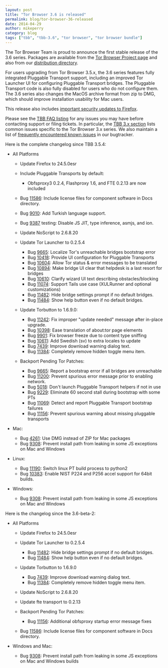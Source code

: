 ```yaml
---
layout: post
title: "Tor Browser 3.6 is released"
permalink: blog/tor-browser-36-released
date: 2014-04-29
author: mikeperry
category: blog
tags: ["tbb", "tbb-3.6", "tor browser", "tor browser bundle"]
---
```


The Tor Browser Team is proud to announce the first stable release of the 3.6 series. Packages are available from the [Tor Browser Project page](https://www.torproject.org/download/download-easy.html) and also from our [distribution directory](https://www.torproject.org/dist/torbrowser/3.6/).

For users upgrading from Tor Browser 3.5.x, the 3.6 series features fully integrated Pluggable Transport support, including an improved Tor Launcher UI for configuring Pluggable Transport bridges. The Pluggable Transport code is also fully disabled for users who do not configure them. The 3.6 series also changes the MacOS archive format from zip to DMG, which should improve installation usability for Mac users.

This release also includes [important security updates to Firefox](https://www.mozilla.org/security/known-vulnerabilities/firefoxESR.html#firefox24.5).

Please see the [TBB FAQ listing](https://www.torproject.org/docs/faq.html.en#TBBGeneral) for any issues you may have before contacting support or filing tickets. In particular, the [TBB 3.x section](https://www.torproject.org/docs/faq.html.en#TBB3.x) lists common issues specific to the Tor Browser 3.x series. We also maintain a list of [frequently encountered known issues](https://trac.torproject.org/projects/tor/query?keywords=~tbb-helpdesk-frequent&status=!closed) in our bugtracker.

Here is the complete changelog since TBB 3.5.4:

- All Platforms
  - Update Firefox to 24.5.0esr
  - Include Pluggable Transports by default:

    - Obfsproxy3 0.2.4, Flashproxy 1.6, and FTE 0.2.13 are now included
  - Bug [11586](https://trac.torproject.org/projects/tor/ticket/11586): Include license files for component software in Docs directory.
  - Bug [9010](https://trac.torproject.org/projects/tor/ticket/9010): Add Turkish language support.
  - Bug [9387](https://trac.torproject.org/projects/tor/ticket/9387) testing: Disable JS JIT, type inference, asmjs, and ion.
  - Update NoScript to 2.6.8.20
  - Update Tor Launcher to 0.2.5.4

    - Bug [9665](https://trac.torproject.org/projects/tor/ticket/9665): Localize Tor's unreachable bridges bootstrap error
    - Bug [10418](https://trac.torproject.org/projects/tor/ticket/10418): Provide UI configuration for Pluggable Transports
    - Bug [10604](https://trac.torproject.org/projects/tor/ticket/10604): Allow Tor status & error messages to be translated
    - Bug [10894](https://trac.torproject.org/projects/tor/ticket/10894): Make bridge UI clear that helpdesk is a last resort for bridges
    - Bug [10610](https://trac.torproject.org/projects/tor/ticket/10610): Clarify wizard UI text describing obstacles/blocking
    - Bug [11074](https://trac.torproject.org/projects/tor/ticket/11074): Support Tails use case (XULRunner and optional customizations)
    - Bug [11482](https://trac.torproject.org/projects/tor/ticket/11482): Hide bridge settings prompt if no default bridges.
    - Bug [11484](https://trac.torproject.org/projects/tor/ticket/11484): Show help button even if no default bridges.
  - Update Torbutton to 1.6.9.0:

    - Bug [11242](https://trac.torproject.org/projects/tor/ticket/11242): Fix improper "update needed" message after in-place upgrade.
    - Bug [10398](https://trac.torproject.org/projects/tor/ticket/10398): Ease translation of about:tor page elements
    - Bug [9901](https://trac.torproject.org/projects/tor/ticket/9901): Fix browser freeze due to content type sniffing
    - Bug [10611](https://trac.torproject.org/projects/tor/ticket/10611): Add Swedish (sv) to extra locales to update
    - Bug [7439](https://trac.torproject.org/projects/tor/ticket/7439): Improve download warning dialog text.
    - Bug [11384](https://trac.torproject.org/projects/tor/ticket/11384): Completely remove hidden toggle menu item.
  - Backport Pending Tor Patches:

    - Bug [9665](https://trac.torproject.org/projects/tor/ticket/9665): Report a bootstrap error if all bridges are unreachable
    - Bug [11200](https://trac.torproject.org/projects/tor/ticket/11200): Prevent spurious error message prior to enabling network.
    - Bug [5018](https://trac.torproject.org/projects/tor/ticket/5018): Don't launch Pluggable Transport helpers if not in use
    - Bug [9229](https://trac.torproject.org/projects/tor/ticket/9229): Eliminate 60 second stall during bootstrap with some PTs
    - Bug [11069](https://trac.torproject.org/projects/tor/ticket/11069): Detect and report Pluggable Transport bootstrap failures
    - Bug [11156](https://trac.torproject.org/projects/tor/ticket/11156): Prevent spurious warning about missing pluggable transports

- Mac:
  - Bug [4261](https://trac.torproject.org/projects/tor/ticket/4261): Use DMG instead of ZIP for Mac packages
  - Bug [9308](https://trac.torproject.org/projects/tor/ticket/9308): Prevent install path from leaking in some JS exceptions on Mac and Windows

- Linux:
  - Bug [11190](https://trac.torproject.org/projects/tor/ticket/11190): Switch linux PT build process to python2
  - Bug [10383](https://trac.torproject.org/projects/tor/ticket/10383): Enable NIST P224 and P256 accel support for 64bit builds.

- Windows:
  - Bug [9308](https://trac.torproject.org/projects/tor/ticket/9308): Prevent install path from leaking in some JS exceptions on Mac and Windows

Here is the changelog since the 3.6-beta-2:

- All Platforms
  - Update Firefox to 24.5.0esr
  - Update Tor Launcher to 0.2.5.4
    - Bug [11482](https://trac.torproject.org/projects/tor/ticket/11482): Hide bridge settings prompt if no default bridges.
    - Bug [11484](https://trac.torproject.org/projects/tor/ticket/11484): Show help button even if no default bridges.

  - Update Torbutton to 1.6.9.0
    - Bug [7439](https://trac.torproject.org/projects/tor/ticket/7439): Improve download warning dialog text.
    - Bug [11384](https://trac.torproject.org/projects/tor/ticket/11384): Completely remove hidden toggle menu item.

  - Update NoScript to 2.6.8.20
  - Update fte transport to 0.2.13
  - Backport Pending Tor Patches:
    - Bug [11156](https://trac.torproject.org/projects/tor/ticket/11156): Additional obfsproxy startup error message fixes

  - Bug [11586](https://trac.torproject.org/projects/tor/ticket/11586): Include license files for component software in Docs directory.

- Windows and Mac:
  - Bug [9308](https://trac.torproject.org/projects/tor/ticket/9308): Prevent install path from leaking in some JS exceptions on Mac and Windows builds

